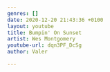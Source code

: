 ```yaml
---
genres: []
date: 2020-12-20 21:43:36 +0100
layout: youtube
title: Bumpin' On Sunset
artist: Wes Montgomery
youtube-url: dqn3PF_DcSg
author: Valer

---
```

